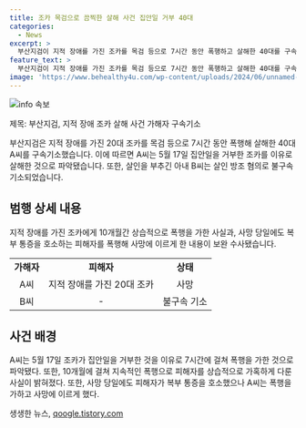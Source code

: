 ```yaml
---
title: 조카 목검으로 끔찍한 살해 사건 집안일 거부 40대
categories:
  - News
excerpt: >
  부산지검이 지적 장애를 가진 조카를 목검 등으로 7시간 동안 폭행하고 살해한 40대를 구속기소했다. A씨는 10개월에 걸쳐 폭행하고, 살인 당일에도 가해자가 복부 통증을 호소할 때까지 폭행을 가한 것으로 밝혀졌다. 가해자의 아내 B씨는 살인 방조 혐의로 불구속기소되었다. 해당 사건은 추가 수사 중이며, 여성아동범죄조사부는 사건에 대한 관심을 촉구하고 있다.
feature_text: >
  부산지검이 지적 장애를 가진 조카를 목검 등으로 7시간 동안 폭행하고 살해한 40대를 구속기소했다. A씨는 10개월에 걸쳐 폭행하고, 살인 당일에도 가해자가 복부 통증을 호소할 때까지 폭행을 가한 것으로 밝혀졌다. 가해자의 아내 B씨는 살인 방조 혐의로 불구속기소되었다. 해당 사건은 추가 수사 중이며, 여성아동범죄조사부는 사건에 대한 관심을 촉구하고 있다.
image: 'https://www.behealthy4u.com/wp-content/uploads/2024/06/unnamed-file.png'
---
```


<p><img src="https://www.behealthy4u.com/wp-content/uploads/2024/06/unnamed-file.png" alt="info 속보" /></p>

<p>제목: 부산지검, 지적 장애 조카 살해 사건 가해자 구속기소</p>

<p data-ke-size="size16">부산지검은 지적 장애를 가진 20대 조카를 목검 등으로 7시간 동안 폭행해 살해한 40대 A씨를 구속기소했습니다. 이에 따르면 A씨는 5월 17일 집안일을 거부한 조카를 이유로 살해한 것으로 파악됐습니다. 또한, 살인을 부추긴 아내 B씨는 살인 방조 혐의로 불구속기소되었습니다.</p>

<h2 data-ke-size="size26">범행 상세 내용</h2>

<p data-ke-size="size16">지적 장애를 가진 조카에게 10개월간 상습적으로 폭행을 가한 사실과, 사망 당일에도 복부 통증을 호소하는 피해자를 폭행해 사망에 이르게 한 내용이 보완 수사됐습니다.</p>

<table>
    <tr>
        <td style="text-align: center; height: 17px;"><b>가해자</b></td>
        <td style="text-align: center; height: 17px;"><b>피해자</b></td>
        <td style="text-align: center; height: 17px;"><b>상태</b></td>
    </tr>
    <tr>
        <td style="text-align: center; height: 17px;">A씨</td>
        <td style="text-align: center; height: 17px;">지적 장애를 가진 20대 조카</td>
        <td style="text-align: center; height: 17px;">사망</td>
    </tr>
    <tr>
        <td style="text-align: center; height: 17px;">B씨</td>
        <td style="text-align: center; height: 17px;">-</td>
        <td style="text-align: center; height: 17px;">불구속 기소</td>
    </tr>
</table>

<h2 data-ke-size="size26">사건 배경</h2>

<p data-ke-size="size16">A씨는 5월 17일 조카가 집안일을 거부한 것을 이유로 7시간에 걸쳐 폭행을 가한 것으로 파악됐다. 또한, 10개월에 걸쳐 지속적인 폭행으로 피해자를 상습적으로 가혹하게 다룬 사실이 밝혀졌다. 또한, 사망 당일에도 피해자가 복부 통증을 호소했으나 A씨는 폭행을 가하고 사망에 이르게 했다.</p>
생생한 뉴스, <a href="https://qoogle.tistory.com" rel="dofollow">qoogle.tistory.com</a>


